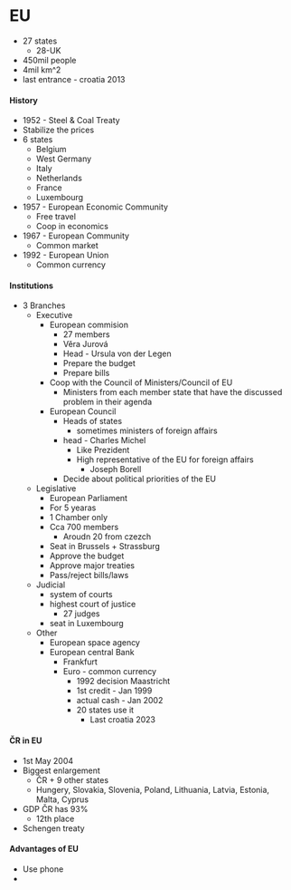 # EU
- 27 states
	- 28-UK
- 450mil people
- 4mil km^2
- last entrance - croatia 2013

#### History
- 1952 - Steel & Coal Treaty
- Stabilize the prices
- 6 states
	- Belgium
	- West Germany
	- Italy
	- Netherlands
	- France
	- Luxembourg
- 1957 - European Economic Community
	- Free travel
	- Coop in economics
- 1967 - European Community
	- Common market
- 1992 - European Union
	- Common currency

#### Institutions
- 3 Branches
	- Executive
		- European commision
			- 27 members
			- Věra Jurová
			- Head - Ursula von der Legen
			- Prepare the budget
			- Prepare bills
		- Coop with the Council of Ministers/Council of EU
			- Ministers from each member state that have the discussed problem in their agenda
		- European Council
			- Heads of states
				- sometimes ministers of foreign affairs
			- head - Charles Michel
				- Like Prezident
				- High representative of the EU for foreign affairs
					- Joseph Borell
			- Decide about political priorities of the EU
	- Legislative
		- European Parliament
		- For 5 yearas
		- 1 Chamber only
		- Cca 700 members
			- Aroudn 20 from czezch
		- Seat in Brussels  + Strassburg
		- Approve the budget
		- Approve major treaties
		- Pass/reject bills/laws
	- Judicial
		- system of courts
		- highest court of justice
			- 27 judges
		- seat in Luxembourg
	- Other
		- European space agency
		- European central Bank
			- Frankfurt
			- Euro - common currency
				- 1992 decision Maastricht
				- 1st credit - Jan 1999
				- actual cash - Jan 2002
				- 20 states use it
					- Last croatia 2023

#### ČR in EU
- 1st May 2004
- Biggest enlargement
	- ČR + 9 other states
	- Hungery, Slovakia, Slovenia, Poland, Lithuania, Latvia, Estonia, Malta, Cyprus
- GDP ČR has 93%
	- 12th place
- Schengen treaty

#### Advantages of EU
- Use phone
- 